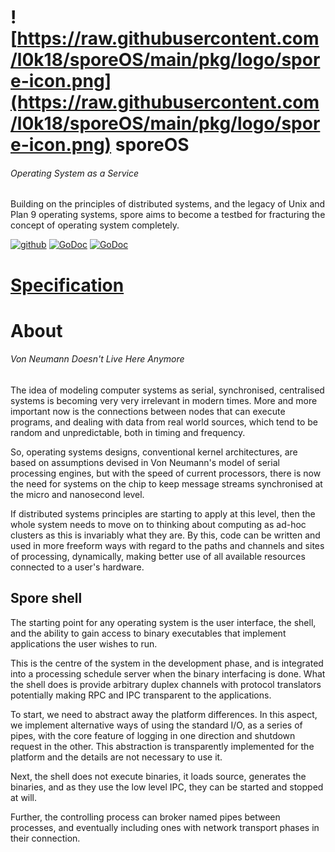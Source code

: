 # ![https://raw.githubusercontent.com/l0k18/sporeOS/main/pkg/logo/spore-icon.png](https://raw.githubusercontent.com/l0k18/sporeOS/main/pkg/logo/spore-icon.png) sporeOS

###### Operating System as a Service

Building on the principles of distributed systems, and the legacy of Unix and Plan 9 operating systems, spore aims to become a testbed for fracturing the concept of operating system completely.

[![github](https://img.shields.io/badge/github-page-yellow.svg)](https://l0k18.github.io/sporeOS)
[![GoDoc](https://img.shields.io/badge/godoc-documentation-blue.svg)](https://godoc.org/github.com/l0k18/sporeOS)
[![GoDoc](https://img.shields.io/badge/chat-telegram-white.svg)](https://t.me/sporeOS)

# [Specification](https://github.com/l0k18/sporeOS/wiki/specification)

# About

###### Von Neumann Doesn't Live Here Anymore

The idea of modeling computer systems as serial, synchronised, centralised systems is becoming very very irrelevant in
modern times. More and more important now is the connections between nodes that can execute programs, and dealing with
data from real world sources, which tend to be random and unpredictable, both in timing and frequency.

So, operating systems designs, conventional kernel architectures, are based on assumptions devised in Von Neumann's
model of serial processing engines, but with the speed of current processors, there is now the need for systems on the
chip to keep message streams synchronised at the micro and nanosecond level.

If distributed systems principles are starting to apply at this level, then the whole system needs to move on to
thinking about computing as ad-hoc clusters as this is invariably what they are. By this, code can be written and used
in more freeform ways with regard to the paths and channels and sites of processing, dynamically, making better use of
all available resources connected to a user's hardware.

## Spore shell

The starting point for any operating system is the user interface, the shell, and the ability to gain access to
binary executables that implement applications the user wishes to run.

This is the centre of the system in the development phase, and is integrated into a processing schedule server when
the binary interfacing is done. What the shell does is provide arbitrary duplex channels with protocol translators
potentially making RPC and IPC transparent to the applications.

To start, we need to abstract away the platform differences. In this aspect, we implement alternative ways of using
the standard I/O, as a series of pipes, with the core feature of logging in one direction and shutdown request in the
other. This abstraction is transparently implemented for the platform and the details are not necessary to use it.

Next, the shell does not execute binaries, it loads source, generates the binaries, and as they use the low level IPC,
they can be started and stopped at will.

Further, the controlling process can broker named pipes between processes, and eventually including ones with network
transport phases in their connection.